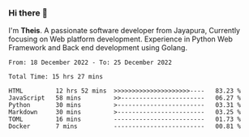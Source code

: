 ### Hi there 👋

I'm <b>Theis</b>. A passionate software developer from Jayapura, Currently focusing on Web platform development. Experience in Python Web Framework and Back end development using Golang.

 
 <!--START_SECTION:waka-->

```text
From: 18 December 2022 - To: 25 December 2022

Total Time: 15 hrs 27 mins

HTML         12 hrs 52 mins  >>>>>>>>>>>>>>>>>>>>>----   83.23 %
JavaScript   58 mins         >>-----------------------   06.27 %
Python       30 mins         >------------------------   03.31 %
Markdown     30 mins         >------------------------   03.25 %
TOML         16 mins         -------------------------   01.73 %
Docker       7 mins          -------------------------   00.81 %
```

<!--END_SECTION:waka-->
